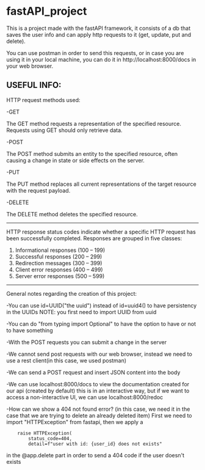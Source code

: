 # fastAPI_project
This is a project made with the fastAPI framework, it consists of a db that saves the user info and can apply http requests to it (get, update, put and delete).

You can use postman in order to send this requests, or in case you are using it in your local machine, you can do it in http://localhost:8000/docs in your web browser.



USEFUL INFO:
--------------------------------------------------------------------------------------------------------------------------------

HTTP request methods used:

-GET

The GET method requests a representation of the specified resource. Requests using GET should only retrieve data.


-POST

The POST method submits an entity to the specified resource, often causing a change in state or side effects on the server.

-PUT

The PUT method replaces all current representations of the target resource with the request payload.

-DELETE

The DELETE method deletes the specified resource.

--------------------------------------------------------------------------------------------------------------------------------


HTTP response status codes indicate whether a specific HTTP request has been successfully completed. Responses are grouped in five classes:
1. Informational responses (100 – 199)
2. Successful responses (200 – 299)
3. Redirection messages (300 – 399)
4. Client error responses (400 – 499)
5. Server error responses (500 – 599)

--------------------------------------------------------------------------------------------------------------------------------


General notes regarding the creation of this project:

-You can use id=UUID("the uuid") instead of id=uuid4() to have persistency in the UUIDs NOTE: you first need to import UUID from uuid

-You can do "from typing  import Optional" to have the option to have or not to have something

-With the POST requests you can submit a change in the server 

-We cannot send post requests with our web browser, instead we need to use a rest client(in this case, we used postman)

-We can send a POST request and insert JSON content into the body 

-We can use localhost:8000/docs to view the documentation created for our api  (created by default) this is in an interactive way, but if we want to access a non-interactive UI, we can use localhost:8000/redoc

-How can we show a 404 not found error? (in this case, we need it in the case that we are trying to delete an already deleted item)
First we need to import "HTTPException" from fastapi, then we apply a 
```
    raise HTTPException(
        status_code=404,
        detail=f"user with id: {user_id} does not exists"
```
in the @app.delete part in order to send a 404 code if the user doesn't exists




